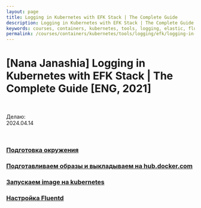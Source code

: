 ```yaml
---
layout: page
title: Logging in Kubernetes with EFK Stack | The Complete Guide
description: Logging in Kubernetes with EFK Stack | The Complete Guide
keywords: courses, containers, kubernetes, tools, logging, elastic, fluentd, kibana
permalink: /courses/containers/kubernetes/tools/logging/efk/logging-in-kubernetes-with-efk-stack/
---
```


# [Nana Janashia] Logging in Kubernetes with EFK Stack | The Complete Guide [ENG, 2021]

<br/>

Делаю:  
2024.04.14

<br/>

### [Подготовка окружения](/courses/containers/kubernetes/tools/logging/efk/logging-in-kubernetes-with-efk-stack/env/)

### [Подготавливаем образы и выкладываем на hub.docker.com](/courses/containers/kubernetes/tools/logging/efk/logging-in-kubernetes-with-efk-stack/build-and-push-docker-images/)

### [Запускаем image на kubernetes](/courses/containers/kubernetes/tools/logging/efk/logging-in-kubernetes-with-efk-stack/run-docker-images/)

### [Настройка Fluentd](/courses/containers/kubernetes/tools/logging/efk/logging-in-kubernetes-with-efk-stack/fluentd/)

